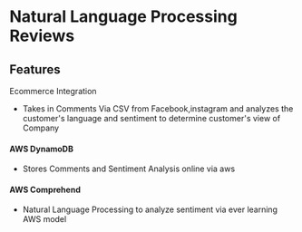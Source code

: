 # Natural Language Processing Reviews
## Features
Ecommerce Integration
- Takes in Comments Via CSV from Facebook,instagram and analyzes the customer's language and sentiment to determine customer's view of Company

#### AWS DynamoDB

- Stores Comments and Sentiment Analysis online via aws

#### AWS Comprehend

- Natural Language Processing to analyze sentiment via ever learning AWS model

